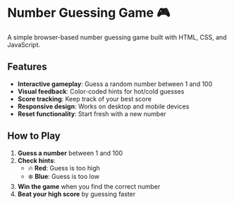 # Number Guessing Game 🎮

A simple browser-based number guessing game built with HTML, CSS, and JavaScript.

## Features
- **Interactive gameplay**: Guess a random number between 1 and 100
- **Visual feedback**: Color-coded hints for hot/cold guesses
- **Score tracking**: Keep track of your best score
- **Responsive design**: Works on desktop and mobile devices
- **Reset functionality**: Start fresh with a new number

## How to Play
1. **Guess a number** between 1 and 100
2. **Check hints**:
   - 🔥 **Red**: Guess is too high
   - ❄️ **Blue**: Guess is too low
3. **Win the game** when you find the correct number
4. **Beat your high score** by guessing faster

